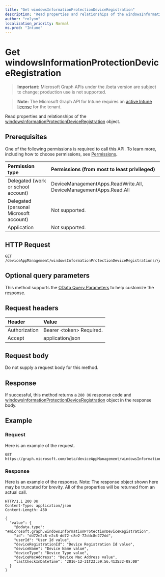 ```yaml
---
title: "Get windowsInformationProtectionDeviceRegistration"
description: "Read properties and relationships of the windowsInformationProtectionDeviceRegistration object."
author: "rolyon"
localization_priority: Normal
ms.prod: "Intune"
---
```


# Get windowsInformationProtectionDeviceRegistration

> **Important:** Microsoft Graph APIs under the /beta version are subject to change; production use is not supported.

> **Note:** The Microsoft Graph API for Intune requires an [active Intune license](https://go.microsoft.com/fwlink/?linkid=839381) for the tenant.

Read properties and relationships of the [windowsInformationProtectionDeviceRegistration](../resources/intune-mam-windowsinformationprotectiondeviceregistration.md) object.

## Prerequisites
One of the following permissions is required to call this API. To learn more, including how to choose permissions, see [Permissions](/graph/permissions-reference).

|Permission type|Permissions (from most to least privileged)|
|:---|:---|
|Delegated (work or school account)|DeviceManagementApps.ReadWrite.All, DeviceManagementApps.Read.All|
|Delegated (personal Microsoft account)|Not supported.|
|Application|Not supported.|

## HTTP Request
<!-- {
  "blockType": "ignored"
}
-->
``` http
GET /deviceAppManagement/windowsInformationProtectionDeviceRegistrations/{windowsInformationProtectionDeviceRegistrationId}
```

## Optional query parameters
This method supports the [OData Query Parameters](https://docs.microsoft.com/en-us/graph/query-parameters) to help customize the response.

## Request headers
|Header|Value|
|:---|:---|
|Authorization|Bearer &lt;token&gt; Required.|
|Accept|application/json|

## Request body
Do not supply a request body for this method.

## Response
If successful, this method returns a `200 OK` response code and [windowsInformationProtectionDeviceRegistration](../resources/intune-mam-windowsinformationprotectiondeviceregistration.md) object in the response body.

## Example

### Request
Here is an example of the request.
``` http
GET https://graph.microsoft.com/beta/deviceAppManagement/windowsInformationProtectionDeviceRegistrations/{windowsInformationProtectionDeviceRegistrationId}
```

### Response
Here is an example of the response. Note: The response object shown here may be truncated for brevity. All of the properties will be returned from an actual call.
``` http
HTTP/1.1 200 OK
Content-Type: application/json
Content-Length: 450

{
  "value": {
    "@odata.type": "#microsoft.graph.windowsInformationProtectionDeviceRegistration",
    "id": "dd72e2c8-e2c8-dd72-c8e2-72ddc8e272dd",
    "userId": "User Id value",
    "deviceRegistrationId": "Device Registration Id value",
    "deviceName": "Device Name value",
    "deviceType": "Device Type value",
    "deviceMacAddress": "Device Mac Address value",
    "lastCheckInDateTime": "2016-12-31T23:59:56.413532-08:00"
  }
}
```






